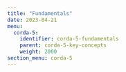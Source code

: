 ```yaml
---
title: "Fundamentals"
date: 2023-04-21
menu:
  corda-5:
    identifier: corda-5-fundamentals
    parent: corda-5-key-concepts
    weight: 2000
section_menu: corda-5
---
```

